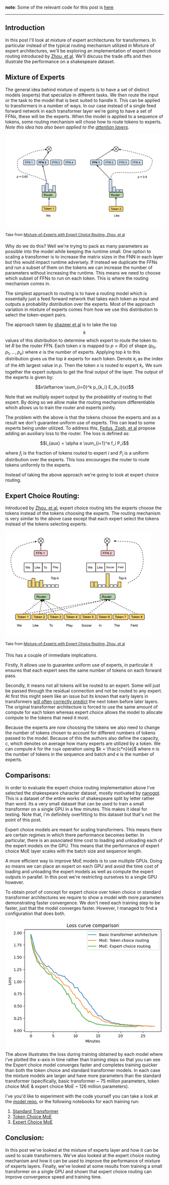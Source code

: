 __note__: Some of the relevant code for this post is [here](https://github.com/mauicv/transformers)

___

## Introduction


In this post I'll look at mixture of expert architectures for transformers. In particular instead of the typical routing mechanism utilized in Mixture of expert architectures, we'll be exploring an implementation of expert choice routing introduced by [Zhou, et al](https://arxiv.org/pdf/2202.09368.pdf). We'll discuss the trade offs and then illustrate the performance on a shakespeare dataset.

## Mixture of Experts

The general idea behind mixture of experts is to have a set of distinct models (experts) that specialize in different tasks. We then route the input or the task to the model that is best suited to handle it. This can be applied to transformers in a number of ways. In our case instead of a single feed forward network in each transformer layer we're going to have a set of FFNs, these will be the experts. When the model is applied to a sequence of tokens, some routing mechanism will chose how to route tokens to experts. _Note this idea has also been applied to the [attention layers](https://arxiv.org/abs/2312.07987)_. 

![](/posts/moe-expert-choice/moe-token-choice.png)

<sup>Take from [Mixture-of-Experts with Expert Choice Routing, Zhou, et al](https://arxiv.org/pdf/2202.09368.pdf)</sup>

Why do we do this? Well we're trying to pack as many parameters as possible into the model while keeping the runtime small. One option to scaling a transformer is to increase the matrix sizes in the FNN in each layer but this would impact runtime adversely. If instead we duplicate the FFNs and run a subset of them on the tokens we can increase the number of parameters without increasing the runtime. This means we need to choose which subset of FFNs to run on each token. This is where the routing mechanism comes in.

The simplest approach to routing is to have a routing model which is essentially just a feed forward network that takes each token as input and outputs a probability distribution over the experts. Most of the approach variation in mixture of experts comes from how we use this distribution to select the token-expert pairs. 


The approach taken by [shazeer et al](https://arxiv.org/pdf/1701.06538.pdf) is to take the top $$k$$ values of this distribution to determine which expert to route the token to. let $R$ be the router FFN. Each token $x$ is mapped to $p=R(x)$ of shape $(p_0, p_1, ..., p_e)$ where $e$ is the number of experts. Applying top $k$ to this distribution gives us the top $k$ experts for each token. Denote $k_i$ as the index of the $k$th largest value in $p$. Then the token $x$ is routed to expert $k_i$. We sum together the expert outputs to get the final output of the layer. The output of the experts is given by:

$$x\leftarrow \sum_{i=0}^k p_{k_i} E_{k_i}(x)$$

Note that we multiply expert output by the probability of routing to that expert. By doing so we allow make the routing mechanism differentiable which allows us to train the router and experts jointly.

The problem with the above is that the tokens choose the experts and as a result we don't guarantee uniform use of experts. This can lead to some experts being under utilized. To address this, [Fedus, Zoph, et al](https://arxiv.org/pdf/2101.03961.pdf) propose adding an auxiliary loss to the router. The loss is defined as:

$$l_{aux} = \alpha e \sum_{i=1}^e f_i P_i$$

where $f_i$ is the fraction of tokens routed to expert $i$ and $P_i$ is a uniform distribution over the experts. This loss encourages the router to route tokens uniformly to the experts.

Instead of taking the above approach we're going to look at expert choice routing.

## Expert Choice Routing:

Introduced by [Zhou, et al](https://arxiv.org/pdf/2202.09368.pdf), expert choice routing lets the experts choose the tokens instead of the tokens choosing the experts. The routing mechanism is very similar to the above case except that each expert select the tokens instead of the tokens selecting experts. 

![](/posts/moe-expert-choice/moe-expert-choice.png)

<sup>Take from [Mixture-of-Experts with Expert Choice Routing, Zhou, et al](https://arxiv.org/pdf/2202.09368.pdf)</sup>

This has a couple of immediate implications. 

Firstly, It allows use to guarantee uniform use of experts, in particular it ensures that each expert sees the same number of tokens on each forward pass. 

Secondly, It means not all tokens will be routed to an expert. Some will just be passed through the residual connection and not be routed to any expert. At first this might seem like an issue but its known that early layers in transformers [will often](https://browse.arxiv.org/pdf/2309.03883.pdf) [correctly predict](https://arxiv.org/abs/2203.14680) the next token before later layers. The original transformer architecture is forced to use the same amount of compute for each token whereas expert choice allows the model to allocate compute to the tokens that need it most.

Because the experts are now choosing the tokens we also need to change the number of tokens chosen to account for different numbers of tokens passed to the model. Because of this the authors also define the capacity, $c$, which denotes on average how many experts are utilized by a token. We can compute $k$ for the `topk` operation using $k = \frac{c*n}{e}$ where $n$ is the number of tokens in the sequence and batch and $e$ is the number of experts.

## Comparisons:

In order to evaluate the expert choice routing implementation above I've selected the shakespeare character dataset, mostly motivated by [nanogpt](https://github.com/karpathy/nanoGPT?tab=readme-ov-file#quick-start). This is a dataset of the entire works of shakespeare split by letter rather than word. Its a very small dataset that can be used to train a small transformer on a single GPU in a few minutes. This makes it ideal for testing. Note that, i'm definitely overfitting to this dataset but that's not the point of this post.

Expert choice models are meant for scaling transformers. This means there are certain regimes in which there performance becomes better. In particular, there is an associated time cost to loading and unloading each of the expert models on the GPU. This means that the performance of expert choice MoE layer scales with the batch size and sequence length.

A more efficient way to improve MoE models is to use multiple GPUs. Doing so means we can place an expert on each GPU and avoid the time cost of loading and unloading the expert models as well as compute the expert outputs in parallel. In this post we're restricting ourselves to a single GPU however.

To obtain proof of concept for expert choice over token choice or standard transformer architectures we require to show a model with more parameters demonstrating faster convergence. We don't need each training step to be faster, just that the model converges faster. However, I managed to find a configuration that does both.

![](/posts/moe-expert-choice/loss-comparison.png)

The above illustrates the loss during training obtained by each model where i've plotted the x-axis in time rather than training steps so that you can see the Expert choice model converges faster and completes training quicker than both the token choice and standard transformer models. In each case the mixture models are larger and have more parameters than the standard transformer (specifically, basic transformer ~ 75 million parameters, token choice MoE & expert choice MoE ~ 126 million parameters).

I've you'd like to experiment with the code yourself you can take a look at the [model repo](https://github.com/mauicv/transformers), or the following notebooks for each training run:

1. [Standard Transformer](https://gist.github.com/mauicv/d06d7c38bba222faff8c6b55f80e03d0)
1. [Token Choice MoE](https://gist.github.com/mauicv/75b8a40edafc96c0f9d6a84b16f3c708)
1. [Expert Choice MoE](https://gist.github.com/mauicv/cc2cc776f524d0144ba9ee0e53436bd6)

## Conclusion:

In this post we've looked at the mixture of experts layer and how it can be used to scale transformers. We've also looked at the expert choice routing mechanism and how it can be used to improve the performance of mixture of experts layers. Finally, we've looked at some results from training a small transformer on a single GPU and shown that expert choice routing can improve convergence speed and training time.